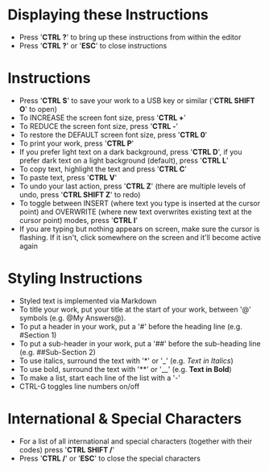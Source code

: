 Displaying these Instructions
=============================
- Press '__CTRL ?__' to bring up these instructions from within the editor
- Press '__CTRL ?__' or '__ESC__' to close instructions

Instructions
============
- Press '__CTRL S__' to save your work to a USB key or similar ('__CTRL SHIFT O__' to open)
- To INCREASE the screen font size, press '__CTRL +__' 
- To REDUCE the screen font size, press '__CTRL -__'
- To restore the DEFAULT screen font size, press '__CTRL 0__'
- To print your work, press '__CTRL P__'
- If you prefer light text on a dark background, press '__CTRL D__', if you prefer dark text on a light background (default), press '__CTRL L__'
- To copy text, highlight the text and press '__CTRL C__'
- To paste text, press '__CTRL V__'
- To undo your last action, press '__CTRL Z__' (there are multiple levels of undo, press '__CTRL SHIFT Z__' to redo)
- To toggle between INSERT (where text you type is inserted at the cursor point) and OVERWRITE (where new text overwrites existing text at the cursor point) modes, press '__CTRL I__'
- If you are typing but nothing appears on screen, make sure the cursor is flashing. If it isn't, click somewhere on the screen and it'll become active again

Styling Instructions
====================
- Styled text is implemented via Markdown
- To title your work, put your title at the start of your work, between '@' symbols (e.g. @My Answers@).
- To put a header in your work, put a '#' before the heading line (e.g. #Section 1)
- To put a sub-header in your work, put a '##' before the sub-heading line (e.g. ##Sub-Section 2)
- To use italics, surround the text with '*' or '_' (e.g. _Text in Italics_)
- To use bold, surround the text with '**' or '__' (e.g. __Text in Bold__)
- To make a list, start each line of the list with a '-'
- CTRL-G toggles line numbers on/off

International & Special Characters
==================================
- For a list of all international and special characters (together with their codes) press '__CTRL SHIFT /__'
- Press '__CTRL /__' or '__ESC__' to close the special characters